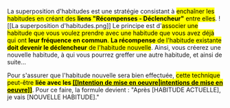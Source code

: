 La superposition d'habitudes est une stratégie consistant à <mark class="hltr-default">enchaîner les habitudes en créant des **liens "Récompenses - Déclencheur"** entre elles</mark>.
![[La superposition d'habitudes.png]]
Le principe est d'<mark class="hltr-default">associer une habitude que vous voulez prendre avec une habitude que vous avez déjà qui ont **leur fréquence en commun**. **La récompense** de l'habitude existante **doit devenir le déclencheur** de l'habitude nouvelle</mark>. Ainsi, vous créerez une nouvelle habitude, à qui vous pourrez greffer une autre habitude, et ainsi de suite...

Pour s'assurer que l'habitude nouvelle sera bien effectuée, <mark class="hltr-default">cette technique peut-être **liée avec les <u>[[Intention de mise en oeuvre|intentions de mise en oeuvre]]**</u></mark>. Pour ce faire, la formule devient :
"Après [HABITUDE ACTUELLE], je vais [NOUVELLE HABITUDE]."